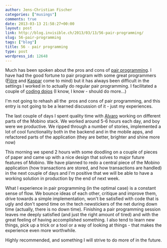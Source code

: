 ```yaml
---
author: Jens-Christian Fischer
categories: ["musings"]
comments: true
date: 2013-03-13 21:58:27+00:00
layout: post
link: http://blog.invisible.ch/2013/03/13/56-pair-programming/
slug: 56-pair-programming
tags: ["blog"]
title: 56 - pair programming
type: post
wordpress_id: 12648
---
```


Much has been spoken about the pros and cons of [pair programming](http://en.wikipedia.org/wiki/Pair_programming). I have had the good fortune to pair program with some great programmers ([Flöre](http://florianhanke.com/) and [Kaspar](http://www.absurd.li/) come to mind) but it has always been difficult in the settings I worked in to actually do regular pair programming. I facilitated a couple of [coding dojos](http://zurichdojo.ch) (I know, I know - should do more...)

I'm not going to rehash all the  pros and cons of pair programming, and this entry is not going to be a learned discussion of it - just my experiences.

The last couple of days I spent quality time with [Alvaro](https://twitter.com/afussen) working on different parts of the Mobino stack. We worked around 5-6 hours each day, and boy were we productive. We ripped through a number of stories, implemented a lot of cool functionality both in the backend and in the mobile apps, and refactored parts of the application (they are better, brighter and shine more now)

This morning we spend 2 hours with some doodling on a couple of pieces of paper and came up with a nice design that solves to major future features of Mobino. We have planned to redo a central piece of the Mobino application (how transactions are stored, and how transactions are handled) in the next couple of days and I'm positive that we will be able to have a working solution in production by the end of next week.

What I experience in pair programming (in the optimal case) is a constant sense of flow. We bounce ideas of each other, critique and improve them, drive towards a simple implementation, won't be satisfied with code that is ugly and don't spend time on the tech newstickers of the net during down time (actually, there is no down time). Finishing a pair programming session leaves me deeply satisfied (and just the right amount of tired) and with the great feeling of having accomplished something. I also tend to learn new things, pick up a trick or a tool or a way of looking at things - that makes the experience even more worthwhile.

Highly recommended, and something I will strive to do more of in the future.

